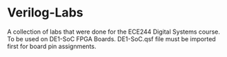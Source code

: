 # Verilog-Labs
A collection of labs that were done for the ECE244 Digital Systems course. To be used on DE1-SoC FPGA Boards.
DE1-SoC.qsf file must be imported first for board pin assignments.
